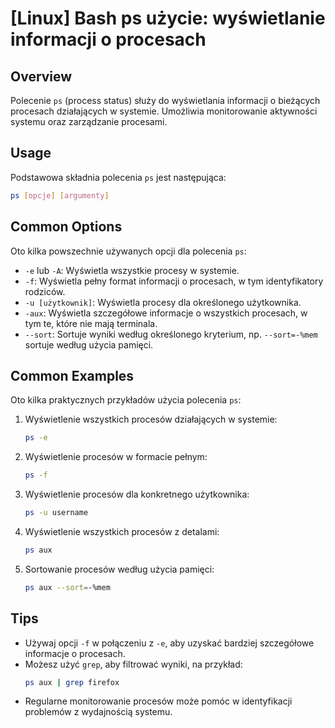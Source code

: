 # [Linux] Bash ps użycie: wyświetlanie informacji o procesach

## Overview
Polecenie `ps` (process status) służy do wyświetlania informacji o bieżących procesach działających w systemie. Umożliwia monitorowanie aktywności systemu oraz zarządzanie procesami.

## Usage
Podstawowa składnia polecenia `ps` jest następująca:

```bash
ps [opcje] [argumenty]
```

## Common Options
Oto kilka powszechnie używanych opcji dla polecenia `ps`:

- `-e` lub `-A`: Wyświetla wszystkie procesy w systemie.
- `-f`: Wyświetla pełny format informacji o procesach, w tym identyfikatory rodziców.
- `-u [użytkownik]`: Wyświetla procesy dla określonego użytkownika.
- `-aux`: Wyświetla szczegółowe informacje o wszystkich procesach, w tym te, które nie mają terminala.
- `--sort`: Sortuje wyniki według określonego kryterium, np. `--sort=-%mem` sortuje według użycia pamięci.

## Common Examples
Oto kilka praktycznych przykładów użycia polecenia `ps`:

1. Wyświetlenie wszystkich procesów działających w systemie:
   ```bash
   ps -e
   ```

2. Wyświetlenie procesów w formacie pełnym:
   ```bash
   ps -f
   ```

3. Wyświetlenie procesów dla konkretnego użytkownika:
   ```bash
   ps -u username
   ```

4. Wyświetlenie wszystkich procesów z detalami:
   ```bash
   ps aux
   ```

5. Sortowanie procesów według użycia pamięci:
   ```bash
   ps aux --sort=-%mem
   ```

## Tips
- Używaj opcji `-f` w połączeniu z `-e`, aby uzyskać bardziej szczegółowe informacje o procesach.
- Możesz użyć `grep`, aby filtrować wyniki, na przykład:
  ```bash
  ps aux | grep firefox
  ```
- Regularne monitorowanie procesów może pomóc w identyfikacji problemów z wydajnością systemu.